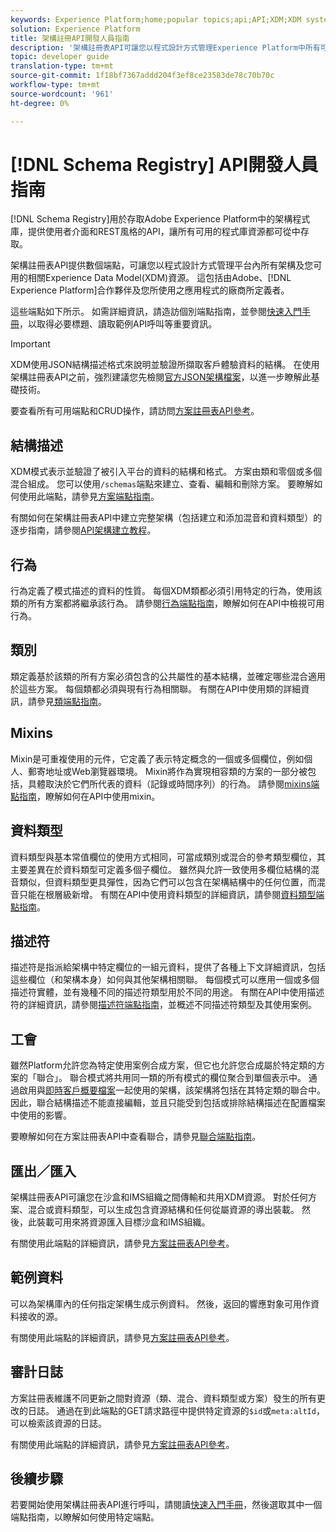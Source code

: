 ```yaml
---
keywords: Experience Platform;home;popular topics;api;API;XDM;XDM system;experience data model;Experience data model;Experience Data Model;data model;Data Model;schema registry;Schema Registry;
solution: Experience Platform
title: 架構註冊API開發人員指南
description: '架構註冊表API可讓您以程式設計方式管理Experience Platform中所有可用的架構及相關XDM資源。 '
topic: developer guide
translation-type: tm+mt
source-git-commit: 1f18bf7367addd204f3ef8ce23583de78c70b70c
workflow-type: tm+mt
source-wordcount: '961'
ht-degree: 0%

---
```



# [!DNL Schema Registry] API開發人員指南

[!DNL Schema Registry]用於存取Adobe Experience Platform中的架構程式庫，提供使用者介面和REST風格的API，讓所有可用的程式庫資源都可從中存取。

架構註冊表API提供數個端點，可讓您以程式設計方式管理平台內所有架構及您可用的相關Experience Data Model(XDM)資源。 這包括由Adobe、[!DNL Experience Platform]合作夥伴及您所使用之應用程式的廠商所定義者。

這些端點如下所示。 如需詳細資訊，請造訪個別端點指南，並參閱[快速入門手冊](./getting-started.md)，以取得必要標題、讀取範例API呼叫等重要資訊。

>[!IMPORTANT]
>
>XDM使用JSON結構描述格式來說明並驗證所擷取客戶體驗資料的結構。 在使用架構註冊表API之前，強烈建議您先檢閱[官方JSON架構檔案](https://json-schema.org/)，以進一步瞭解此基礎技術。

要查看所有可用端點和CRUD操作，請訪問[方案註冊表API參考](https://www.adobe.io/apis/experienceplatform/home/api-reference.html#!acpdr/swagger-specs/schema-registry.yaml)。

## 結構描述

XDM模式表示並驗證了被引入平台的資料的結構和格式。 方案由類和零個或多個混合組成。 您可以使用`/schemas`端點來建立、查看、編輯和刪除方案。 要瞭解如何使用此端點，請參見[方案端點指南](./schemas.md)。

有關如何在架構註冊表API中建立完整架構（包括建立和添加混音和資料類型）的逐步指南，請參閱[API架構建立教程](../tutorials/create-schema-api.md)。

## 行為

行為定義了模式描述的資料的性質。 每個XDM類都必須引用特定的行為，使用該類的所有方案都將繼承該行為。 請參閱[行為端點指南](./behaviors.md)，瞭解如何在API中檢視可用行為。

## 類別

類定義基於該類的所有方案必須包含的公共屬性的基本結構，並確定哪些混合適用於這些方案。 每個類都必須與現有行為相關聯。 有關在API中使用類的詳細資訊，請參見[類端點指南](./classes.md)。

## Mixins

Mixin是可重複使用的元件，它定義了表示特定概念的一個或多個欄位，例如個人、郵寄地址或Web瀏覽器環境。 Mixin將作為實現相容類的方案的一部分被包括，具體取決於它們所代表的資料（記錄或時間序列）的行為。 請參閱[mixins端點指南](./mixins.md)，瞭解如何在API中使用mixin。

## 資料類型

資料類型與基本常值欄位的使用方式相同，可當成類別或混合的參考類型欄位，其主要差異在於資料類型可定義多個子欄位。 雖然與允許一致使用多欄位結構的混音類似，但資料類型更具彈性，因為它們可以包含在架構結構中的任何位置，而混音只能在根層級新增。 有關在API中使用資料類型的詳細資訊，請參閱[資料類型端點指南](./data-types.md)。

## 描述符

描述符是指派給架構中特定欄位的一組元資料，提供了各種上下文詳細資訊，包括這些欄位（和架構本身）如何與其他架構相關聯。 每個模式可以應用一個或多個描述符實體，並有幾種不同的描述符類型用於不同的用途。 有關在API中使用描述符的詳細資訊，請參閱[描述符端點指南](./descriptors.md)，並概述不同描述符類型及其使用案例。

## 工會

雖然Platform允許您為特定使用案例合成方案，但它也允許您合成屬於特定類的方案的「聯合」。 聯合模式將共用同一類的所有模式的欄位聚合到單個表示中。 通過啟用與[即時客戶概要檔案](../../profile/home.md)一起使用的架構，該架構將包括在其特定類的聯合中。 因此，聯合結構描述不能直接編輯，並且只能受到包括或排除結構描述在配置檔案中使用的影響。

要瞭解如何在方案註冊表API中查看聯合，請參見[聯合端點指南](./unions.md)。

## 匯出／匯入

架構註冊表API可讓您在沙盒和IMS組織之間傳輸和共用XDM資源。 對於任何方案、混合或資料類型，可以生成包含資源結構和任何從屬資源的導出裝載。 然後，此裝載可用來將資源匯入目標沙盒和IMS組織。

有關使用此端點的詳細資訊，請參見[方案註冊表API參考](https://www.adobe.io/apis/experienceplatform/home/api-reference.html#!acpdr/swagger-specs/schema-registry.yaml)。

## 範例資料

可以為架構庫內的任何指定架構生成示例資料。 然後，返回的響應對象可用作資料接收的源。

有關使用此端點的詳細資訊，請參見[方案註冊表API參考](https://www.adobe.io/apis/experienceplatform/home/api-reference.html#!acpdr/swagger-specs/schema-registry.yaml)。

## 審計日誌

方案註冊表維護不同更新之間對資源（類、混合、資料類型或方案）發生的所有更改的日誌。 通過在到此端點的GET請求路徑中提供特定資源的`$id`或`meta:altId`，可以檢索該資源的日誌。

有關使用此端點的詳細資訊，請參見[方案註冊表API參考](https://www.adobe.io/apis/experienceplatform/home/api-reference.html#!acpdr/swagger-specs/schema-registry.yaml)。

## 後續步驟

若要開始使用架構註冊表API進行呼叫，請閱讀[快速入門手冊](./getting-started.md)，然後選取其中一個端點指南，以瞭解如何使用特定端點。